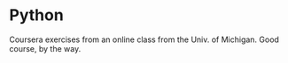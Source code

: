 # Python
Coursera exercises from an online class from the Univ. of Michigan. Good course, by the way.
